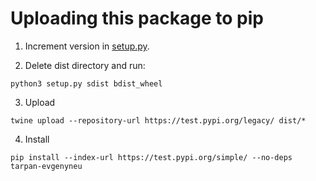# Uploading this package to pip


1. Increment version in [setup.py](setup.py).

2. Delete dist directory and run:

```
python3 setup.py sdist bdist_wheel
```

3. Upload

```
twine upload --repository-url https://test.pypi.org/legacy/ dist/*
```

4. Install

```
pip install --index-url https://test.pypi.org/simple/ --no-deps tarpan-evgenyneu
```
